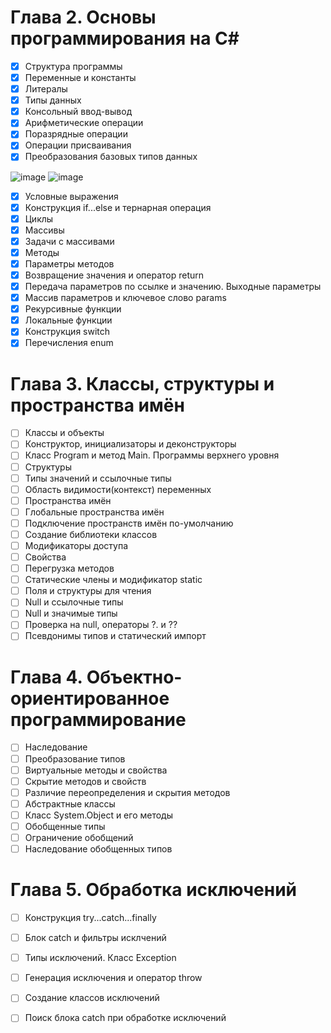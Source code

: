  # Глава 2. Основы программирования на C#
 - [x] Cтруктура программы
 - [x] Переменные и константы
 - [x] Литералы
 - [x] Типы данных
 - [x] Консольный ввод-вывод
 - [x] Арифметические операции
 - [x] Поразрядные операции
 - [x] Операции присваивания
 - [x] Преобразования базовых типов данных
 
  ![image](https://user-images.githubusercontent.com/53607329/155455623-5efeeaf4-5013-4727-a106-b789f5c33825.png)
  ![image](https://user-images.githubusercontent.com/53607329/155455662-b2ef2f4a-fd79-40c8-9c8b-022187e2595b.png)
 - [x] Условные выражения
 - [x] Конструкция if...else и тернарная операция
 - [x] Циклы
 - [x] Массивы
 - [x] Задачи с массивами
 - [x] Методы
 - [x] Параметры методов
 - [x] Возвращение значения и оператор return
 - [x] Передача параметров по ссылке и значению. Выходные параметры
 - [x] Массив параметров и ключевое слово params
 - [x] Рекурсивные функции
 - [x] Локальные функции
 - [x] Конструкция switch
 - [x] Перечисления enum

# Глава 3. Классы, структуры и пространства имён
 - [ ] Классы и объекты
 - [ ] Конструктор, инициализаторы и деконструкторы
 - [ ] Класс Program и метод Main. Программы верхнего уровня
 - [ ] Структуры
 - [ ] Типы значений и ссылочные типы
 - [ ] Область видимости(контекст) переменных
 - [ ] Пространства имён
 - [ ] Глобальные пространства имён
 - [ ] Подключение пространств имён по-умолчанию
 - [ ] Создание библиотеки классов
 - [ ] Модификаторы доступа
 - [ ] Свойства
 - [ ] Перегрузка методов
 - [ ] Статические члены и модификатор static
 - [ ] Поля и структуры для чтения
 - [ ] Null и ссылочные типы
 - [ ] Null и значимые типы
 - [ ] Проверка на null, операторы ?. и ??
 - [ ] Псевдонимы типов и статический импорт

# Глава 4. Объектно-ориентированное программирование
 - [ ]  Наследование
 - [ ]  Преобразование типов
 - [ ]  Виртуальные методы и свойства
 - [ ]  Скрытие методов и свойств
 - [ ]  Различие переопределения и скрытия методов
 - [ ]  Абстрактные классы
 - [ ]  Класс System.Object и его методы
 - [ ]  Обобщенные типы
 - [ ]  Ограничение обобщений
 - [ ]  Наследование обобщенных типов

# Глава 5. Обработка исключений
 - [ ] Конструкция try...catch...finally
 - [ ] Блок catch и фильтры исклчений
 - [ ] Типы исключений. Класс Exception
 - [ ] Генерация исключения и оператор throw
 - [ ] Создание классов исключений
 - [ ] Поиск блока catch при обработке исключений

